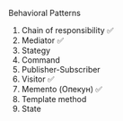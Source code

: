 Behavioral Patterns

1. Chain of responsibility ✅
2. Mediator ✅
3. Stategy
4. Command
5. Publisher-Subscriber
6. Visitor ✅
7. Memento (Опекун) ✅
8. Template method
9. State 
